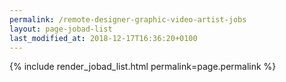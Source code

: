```yaml
---
permalink: /remote-designer-graphic-video-artist-jobs
layout: page-jobad-list
last_modified_at: 2018-12-17T16:36:20+0100
---
```

{% include render_jobad_list.html permalink=page.permalink %}

